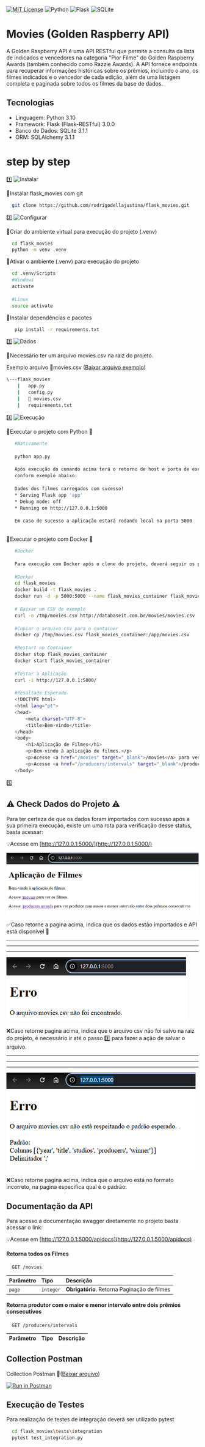 [![MIT License](https://img.shields.io/badge/License-MIT-green.svg)](https://choosealicense.com/licenses/mit/) ![Python](https://img.shields.io/badge/Python-3.x-blue.svg) ![Flask](https://img.shields.io/badge/Flask-3.x-red.svg) ![SQLite](https://img.shields.io/badge/SQLite-3.x-orange.svg)

# Movies (Golden Raspberry API)

A Golden Raspberry API é uma API RESTful que permite a consulta da lista de indicados e vencedores na categoria "Pior Filme" do Golden Raspberry Awards (também conhecido como Razzie Awards). A API fornece endpoints para recuperar informações históricas sobre os prêmios, incluindo o ano, os filmes indicados e o vencedor de cada edição, além de uma listagem completa e paginada sobre todos os filmes da base de dados.


## Tecnologias

* Linguagem: Python 3.10
* Framework: Flask (Flask-RESTful) 3.0.0
* Banco de Dados: SQLite 3.1.1
* ORM: SQLAlchemy 3.1.1

## 

# step by step
1️⃣
![Instalar](https://img.shields.io/badge/Install-Download-blue?style=for-the-badge&logo=download)


📌Instalar flask_movies com git

```bash
  git clone https://github.com/rodrigodellajustina/flask_movies.git  
```
2️⃣
![Configurar](https://img.shields.io/badge/Settings-%E2%9A%99-lightgrey?style=for-the-badge)

📌Criar do ambiente virtual para execução do projeto (.venv)
```bash
  cd flask_movies
  python -m venv .venv
```

📌Ativar o ambiente (.venv) para execução do projeto
```bash
  cd .venv/Scripts
  #Windows
  activate

  #Linux
  source activate
```

📌Instalar dependências e pacotes
```bash
   pip install -r requirements.txt
```

3️⃣
![Dados](https://img.shields.io/badge/Data-%F0%9F%93%9A-blue?style=for-the-badge)

📌Necessário ter um arquivo movies.csv na raiz do projeto.

Exemplo arquivo 📄movies.csv ([Baixar arquivo exemplo](http://databaseit.com.br/movies/movies.csv))

```bash
\---flask_movies    
    |   app.py
    |   config.py
    |   📄 movies.csv
    |   requirements.txt
```
4️⃣
![Execução](https://img.shields.io/badge/Run-%F0%9F%9A%94-blue?style=for-the-badge)


📌Executar o projeto com Python 🐍
```bash
   #Nativamente 

   python app.py   

   Após execução do comando acima terá o retorno de host e porta de execução,
   conform exemplo abaixo:
      
   Dados dos filmes carregados com sucesso!
   * Serving Flask app 'app'
   * Debug mode: off
   * Running on http://127.0.0.1:5000

   Em caso de sucesso a aplicação estará rodando local na porta 5000   
   
```
📌Executar o projeto com Docker 🐳
```bash
   #Docker
   
   Para execução com Docker após o clone do projeto, deverá seguir os passsos  

   #Docker
   cd flask_movies 
   docker build -t flask_movies .
   docker run -d -p 5000:5000 --name flask_movies_container flask_movies:latest
   
   # Baixar um CSV de exemplo 
   curl -o /tmp/movies.csv http://databaseit.com.br/movies/movies.csv
   
   #Copiar o arquivo csv para o container
   docker cp /tmp/movies.csv flask_movies_container:/app/movies.csv
   
   #Restart no Container
   docker stop flask_movies_container
   docker start flask_movies_container
   
   #Testar a Aplicação
   curl -i http://127.0.0.1:5000/
   
   #Resultado Esperado
   <!DOCTYPE html>
   <html lang="pt">
   <head>
       <meta charset="UTF-8">
       <title>Bem-vindo</title>
   </head>
   <body>
       <h1>Aplicação de Filmes</h1>
       <p>Bem-vindo à aplicação de filmes.</p>
       <p>Acesse <a href="/movies" target="_blank">/movies</a> para ver os filmes.</p>
       <p>Acesse <a href="/producers/intervals" target="_blank">/producers awards</a> para ver produtor com maior e menor intervalo entre dois prêmios consecutivos</p>
   </body>   
```

5️⃣
## ⚠️ Check Dados do Projeto ⚠️

Para ter certeza de que os dados foram importados com sucesso após a sua primeira execução, existe um uma rota para verificação desse status, basta acessar:

💡Acesse em [http://127.0.0.1:5000/](http://127.0.0.1:5000/)

![](https://raw.githubusercontent.com/rodrigodellajustina/challenge-dba/refs/heads/main/img1.png)

✅Caso retorne a pagina acima, indica que os dados estão importados e API está disponível 🚀

--------------------------------------------------------------------------------------
----------------------------------------------
----------------------------------

![](https://raw.githubusercontent.com/rodrigodellajustina/challenge-dba/refs/heads/main/img2.png)

❌Caso retorne pagina acima, indica que o arquivo csv não foi salvo na raiz do projeto, é necessário ir até o passo 3️⃣ para fazer a ação de salvar o arquivo.

--------------------------------------------------------------------------------------
----------------------------------------------
----------------------------------

![](https://raw.githubusercontent.com/rodrigodellajustina/challenge-dba/refs/heads/main/img3.png)


❌Caso retorne pagina acima, indica que o arquivo está no formato incorreto, na pagina especifica qual é o padrão.

## Documentação da API

Para acesso a documentação swagger diretamente no projeto basta acessar o link:

💡Acesse em [http://127.0.0.1:5000/apidocs](http://127.0.0.1:5000/apidocs)


#### Retorna todos os Filmes

```http
  GET /movies
```

| Parâmetro   | Tipo       | Descrição                           |
| :---------- | :--------- | :---------------------------------- |
| `page` | `integer` | **Obrigatório**. Retorna Paginação de filmes |

#### Retorna produtor com o maior e menor intervalo entre dois prêmios consecutivos

```http
  GET /producers/intervals
```

| Parâmetro   | Tipo       | Descrição                                   |
| :---------- | :--------- | :------------------------------------------ |


## Collection Postman

Collection Postman 📄([Baixar arquivo](http://databaseit.com.br/movies/flask_movies.postman_collection.json))


[![Run in Postman](https://run.pstmn.io/button.svg)](http://databaseit.com.br/movies/flask_movies.postman_collection.json)

## Execução de Testes

Para realização de testes de integração deverá ser utilizado pytest

```bash
  cd flask_movies\tests\integration
  pytest test_integration.py
```

